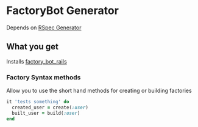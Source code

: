 # FactoryBot Generator

Depends on [RSpec Generator](../rspec)

## What you get

Installs [factory_bot_rails](https://github.com/thoughtbot/factory_bot_rails)

### Factory Syntax methods

Allow you to use the short hand methods for creating or building factories

```ruby
it 'tests something' do
  created_user = create(:user)
  built_user = build(:user)
end
```
